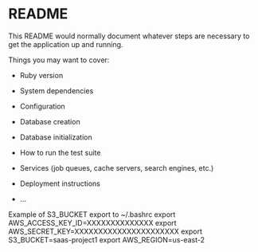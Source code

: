 # README

This README would normally document whatever steps are necessary to get the
application up and running.

Things you may want to cover:

* Ruby version

* System dependencies

* Configuration

* Database creation

* Database initialization

* How to run the test suite

* Services (job queues, cache servers, search engines, etc.)

* Deployment instructions

* ...

Example of S3_BUCKET
export to ~/.bashrc
export AWS_ACCESS_KEY_ID=XXXXXXXXXXXXXX
export AWS_SECRET_KEY=XXXXXXXXXXXXXXXXXXXXXX
export S3_BUCKET=saas-project1
export AWS_REGION=us-east-2
